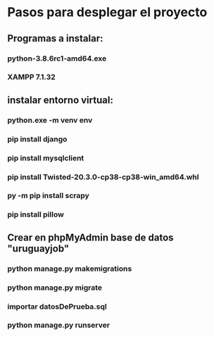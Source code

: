 # Pasos para desplegar el proyecto

## Programas a instalar:

### python-3.8.6rc1-amd64.exe

### XAMPP 7.1.32

## instalar entorno virtual:

### python.exe -m venv env

### pip install django

### pip install mysqlclient

### pip install Twisted-20.3.0-cp38-cp38-win_amd64.whl

### py -m pip install scrapy

### pip install pillow

## Crear en phpMyAdmin base de datos "uruguayjob"

### python manage.py makemigrations

### python manage.py migrate

### importar datosDePrueba.sql

### python manage.py runserver
